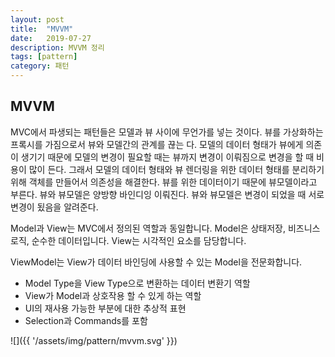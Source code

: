 ```yaml
---
layout: post
title:  "MVVM"
date:   2019-07-27
description: MVVM 정리
tags: [pattern]
category: 패턴
---
```


## MVVM
MVC에서 파생되는 패턴들은 모델과 뷰 사이에 무언가를 넣는 것이다. 뷰를 가상화하는 프록시를 가짐으로서 뷰와 모델간의 관계를 끊는 다. 모델의 데이터 형태가 뷰에게 의존이 생기기 때문에 모델의 변경이 필요할 때는 뷰까지 변경이 이뤄짐으로 변경을 할 때 비용이 많이 든다. 그래서 모델의 데이터 형태와 뷰 렌더링을 위한 데이터 형태를 분리하기 위해 객체를 만들어서 의존성을 해결한다. 뷰를 위한 데이터이기 때문에 뷰모델이라고 부른다. 뷰와 뷰모델은 양방향 바인디잉 이뤄진다. 뷰와 뷰모델은 변경이 되었을 때 서로 변경이 됬음을 알려준다.

Model과 View는 MVC에서 정의된 역할과 동일합니다. Model은 상태저장, 비즈니스 로직, 순수한 데이터입니다. View는 시각적인 요소를 담당합니다.

ViewModel는 View가 데이터 바인딩에 사용할 수 있는 Model을 전문화합니다.
- Model Type을 View Type으로 변환하는 데이터 변환기 역할
- View가 Model과 상호작용 할 수 있게 하는 역할
- UI의 재사용 가능한 부분에 대한 추상적 표현
- Selection과 Commands를 포함

![]({{ '/assets/img/pattern/mvvm.svg' }})